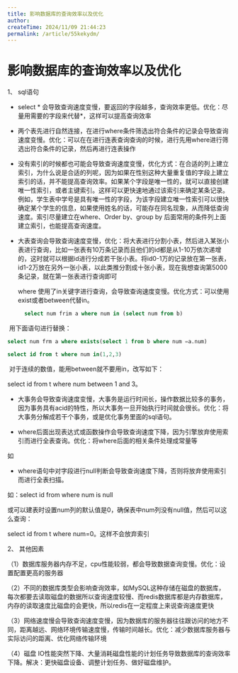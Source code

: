```yaml
---
title: 影响数据库的查询效率以及优化
author:
createTime: 2024/11/09 21:44:23
permalink: /article/55kekydm/
---
```

# 影响数据库的查询效率以及优化

1、 sql语句

- select * 会导致查询速度变慢，要返回的字段越多，查询效率更低。优化：尽量用需要的字段来代替*，这样可以提高查询效率

- 两个表先进行自然连接，在进行where条件筛选出符合条件的记录会导致查询速度变慢。优化：可以在在进行连表查询查询的时候，进行先用where进行筛选出符合条件的记录，然后再进行连表操作

- 没有索引的时候都也可能会导致查询速度变慢，优化方式：在合适的列上建立索引，为什么说是合适的列呢，因为如果在性别这种大量重复值的字段上建立索引的话，并不能提高查询效率。如果某个字段是唯一性的，就可以直接创建唯一性索引，或者主键索引。这样可以更快速地通过该索引来确定某条记录。例如，学生表中学号是具有唯一性的字段，为该字段建立唯一性索引可以很快确定某个学生的信息，如果使用姓名的话，可能存在同名现象，从而降低查询速度。索引尽量建立在where、Order by、group by 后面常用的条件列上面建立索引，也能提高查询速度。

- 大表查询会导致查询速度变慢，优化：将大表进行分割小表，然后进入某张小表进行查询，比如一张表有10万条记录而且他们的id都是从1-10万依次递增的，这时就可以根据id进行分成若干张小表。将id0-1万的记录放在第一张表，id1-2万放在另外一张小表，以此类推分割成十张小表，现在我想查询第5000条记录，就在第一张表进行查询即可

  where 使用了in关键字进行查询，会导致查询速度变慢。优化方式：可以使用exist或者between代替in。

  ``` sql
    select num frim a where num in (select num from b)
  ```

​		用下面语句进行替换：

```sql
select num frm a where exists(select 1 from b where num =a.num)

select id from t where num in(1,2,3)
```

​		对于连续的数值，能用between就不要用in，改写如下：

select id from t where num between 1 and 3。

- 大事务会导致查询速度变慢，大事务是运行时间长，操作数据比较多的事务，因为事务具有acid的特性，所以大事务一旦开始执行时间就会很长。优化：将大事务分解成若干个事务，或是优化事务里面的sql语句。

- where后面出现表达式或函数操作会导致查询速度下降，因为引擎放弃使用索引而进行全表查询。优化：将where后面的相关条件处理成常量等

如

- where语句中对字段进行null判断会导致查询速度下降，否则将放弃使用索引而进行全表扫描。

如：select id from where num is null

或可以建表时设置num列的默认值是0，确保表中num列没有null值，然后可以这么查询：

select id from t where num=0。这样不会放弃索引

2、 其他因素

（1）数据库服务器内存不足，cpu性能较弱，都会导致数据查询变慢。优化：设置配置更高的服务器

（2）不同的数据库类型会影响查询效率，如MySQL这种存储在磁盘的数据库，每次都要去读取磁盘的数据所以查询速度较慢、而redis数据库都是内存数据库，内存的读取速度比磁盘的会更快，所以redis在一定程度上来说查询速度更快

（3）网络速度慢会导致查询速度变慢，因为数据库的服务器往往跟访问的地方不同，距离越远、网络环境传输速度慢，传输时间越长。优化：减少数据库服务器与实际访问的距离、优化网络传输环境

（4）磁盘 IO性能突然下降、大量消耗磁盘性能的计划任务导致数据库的查询效率下降。解决：更快磁盘设备、调整计划任务、做好磁盘维护。